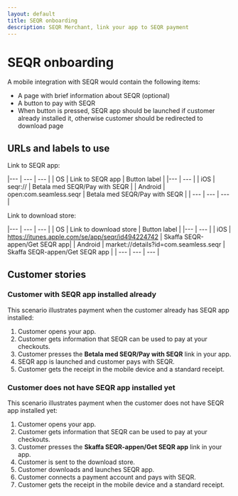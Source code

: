 ```yaml
---
layout: default
title: SEQR onboarding
description: SEQR Merchant, link your app to SEQR payment
---
```



# SEQR onboarding

A mobile integration with SEQR would contain the following items:

* A page with brief information about SEQR (optional)
* A button to pay with SEQR
* When button is pressed, SEQR app should be launched if customer already installed it, otherwise customer should be redirected to download page


## URLs and labels to use

Link to SEQR app:

|--- |  --- | --- |
|  OS | Link to SEQR app | Button label |
|--- | --- |
| iOS | seqr:// | Betala med SEQR/Pay with SEQR |
| Android | open:com.seamless.seqr | Betala med SEQR/Pay with SEQR |
| --- | --- | --- |


Link to download store:

|--- |  --- | --- |
|  OS | Link to download store | Button label |
|--- | --- |
| iOS | https://itunes.apple.com/se/app/seqr/id494224742 | Skaffa SEQR-appen/Get SEQR app|
| Android | market://details?id=com.seamless.seqr | Skaffa SEQR-appen/Get SEQR app |
| --- | --- | --- |



## Customer stories

### Customer with SEQR app installed already

This scenario illustrates payment when the customer already has SEQR app installed:

1.	Customer opens your app.
2.	Customer gets information that SEQR can be used to pay at your checkouts.
3.	Customer presses the **Betala med SEQR/Pay with SEQR** link in your app.
4.	SEQR app is launched and customer pays with SEQR.
5.	Customer gets the receipt in the mobile device and a standard receipt.



### Customer does not have SEQR app installed yet

This scenario illustrates payment when the customer does not have SEQR app installed yet:

1.	Customer opens your app.
2.	Customer gets information that SEQR can be used to pay at your checkouts.
3.	Customer presses the **Skaffa SEQR-appen/Get SEQR app** link in your app.
4.	Customer is sent to the download store.
5.	Customer downloads and launches SEQR app. 
6.	Customer connects a payment account and pays with SEQR.
7.	Customer gets the receipt in the mobile device and a standard receipt.

